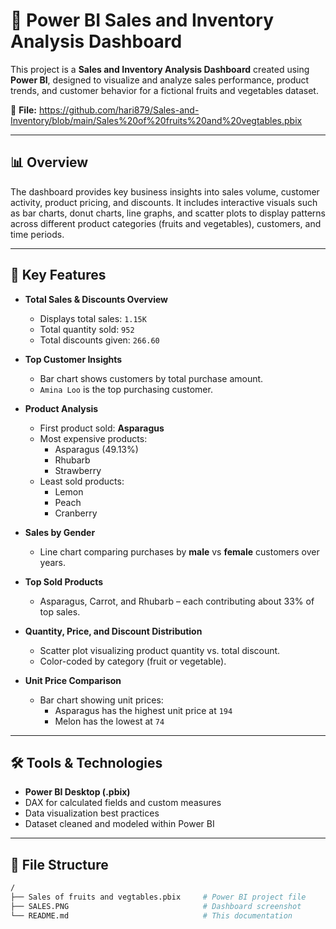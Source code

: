 
# 🧾 Power BI Sales and Inventory Analysis Dashboard

This project is a **Sales and Inventory Analysis Dashboard** created using **Power BI**, designed to visualize and analyze sales performance, product trends, and customer behavior for a fictional fruits and vegetables dataset.

📁 **File:** https://github.com/hari879/Sales-and-Inventory/blob/main/Sales%20of%20fruits%20and%20vegtables.pbix

---

## 📊 Overview

The dashboard provides key business insights into sales volume, customer activity, product pricing, and discounts. It includes interactive visuals such as bar charts, donut charts, line graphs, and scatter plots to display patterns across different product categories (fruits and vegetables), customers, and time periods.

---

## 🧩 Key Features

- **Total Sales & Discounts Overview**
  - Displays total sales: `1.15K`
  - Total quantity sold: `952`
  - Total discounts given: `266.60`

- **Top Customer Insights**
  - Bar chart shows customers by total purchase amount.
  - `Amina Loo` is the top purchasing customer.

- **Product Analysis**
  - First product sold: **Asparagus**
  - Most expensive products:
    - Asparagus (49.13%)
    - Rhubarb
    - Strawberry
  - Least sold products:
    - Lemon
    - Peach
    - Cranberry

- **Sales by Gender**
  - Line chart comparing purchases by **male** vs **female** customers over years.

- **Top Sold Products**
  - Asparagus, Carrot, and Rhubarb – each contributing about 33% of top sales.

- **Quantity, Price, and Discount Distribution**
  - Scatter plot visualizing product quantity vs. total discount.
  - Color-coded by category (fruit or vegetable).

- **Unit Price Comparison**
  - Bar chart showing unit prices:
    - Asparagus has the highest unit price at `194`
    - Melon has the lowest at `74`

---

## 🛠️ Tools & Technologies

- **Power BI Desktop (.pbix)**
- DAX for calculated fields and custom measures
- Data visualization best practices
- Dataset cleaned and modeled within Power BI

---

## 📁 File Structure

```bash
/
├── Sales of fruits and vegtables.pbix     # Power BI project file
├── SALES.PNG                              # Dashboard screenshot
└── README.md                              # This documentation
